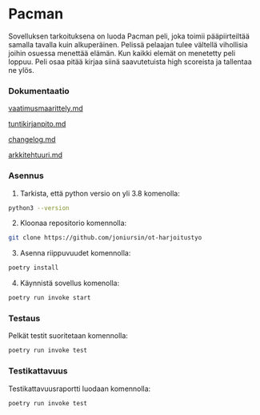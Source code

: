 # Pacman

Sovelluksen tarkoituksena on luoda Pacman peli, joka toimii pääpiirteiltää samalla tavalla kuin alkuperäinen. Pelissä pelaajan tulee vältellä vihollisia joihin osuessa menettää elämän. Kun kaikki elemät on menetetty peli loppuu. Peli osaa pitää kirjaa siinä saavutetuista high scoreista ja tallentaa ne ylös.

### Dokumentaatio

[vaatimusmaarittely.md](https://github.com/joniursin/ot-harjoitustyo/blob/main/pacman/dokumentaatio/vaatimusmaarittely.md)

[tuntikirjanpito.md](https://github.com/joniursin/ot-harjoitustyo/blob/main/pacman/dokumentaatio/tuntikirjanpito.md)

[changelog.md](https://github.com/joniursin/ot-harjoitustyo/blob/main/pacman/dokumentaatio/changelog.md)

[arkkitehtuuri.md](https://github.com/joniursin/ot-harjoitustyo/blob/main/pacman/dokumentaatio/arkkitehtuuri.md)

### Asennus

1. Tarkista, että python versio on yli 3.8 komenolla:

```bash
python3 --version
```

2. Kloonaa repositorio komennolla:

```bash
git clone https://github.com/joniursin/ot-harjoitustyo
```

3. Asenna riippuvuudet komennolla:

```bash
poetry install
```

4. Käynnistä sovellus komenolla:

```bash
poetry run invoke start
```

### Testaus

Pelkät testit suoritetaan komennolla:

```bash
poetry run invoke test
```

### Testikattavuus

Testikattavuusraportti luodaan komennolla:

```bash
poetry run invoke test
```
